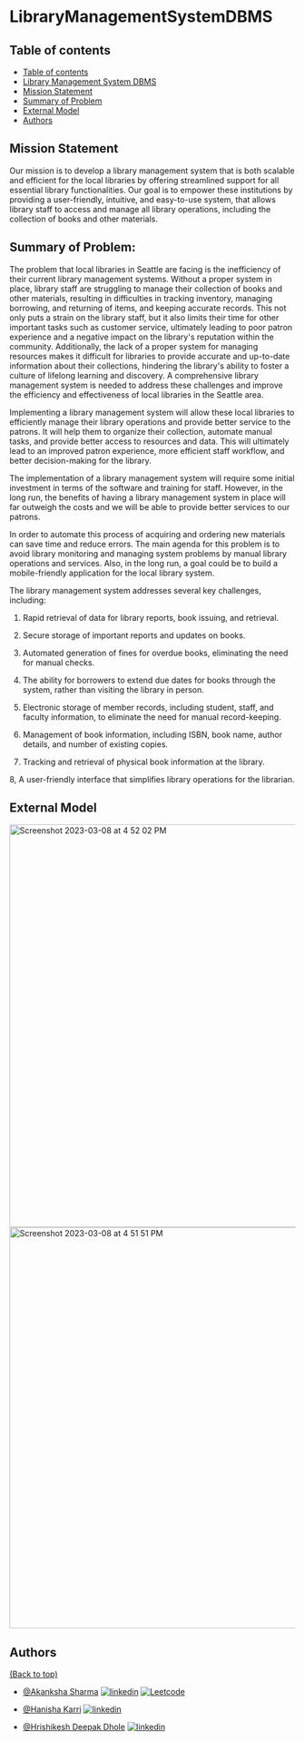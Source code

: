# LibraryManagementSystemDBMS

## Table of contents
- [Table of contents](#table-of-contents)
- [Library Management System DBMS](#library-management-system-dbms)
- [Mission Statement](#mission-statement)
- [Summary of Problem](#summary-of-problem)
- [External Model](#external-model)
- [Authors](#authors)


## Mission Statement

 

Our mission is to develop a library management system that is both scalable and efficient for the local libraries by offering streamlined support for all essential library functionalities. Our goal is to empower these institutions by providing a user-friendly, intuitive, and easy-to-use system, that allows library staff to access and manage all library operations, including the collection of books and other materials.  

 

## Summary of Problem:  

 

The problem that local libraries in Seattle are facing is the inefficiency of their current library management systems. Without a proper system in place, library staff are struggling to manage their collection of books and other materials, resulting in difficulties in tracking inventory, managing borrowing, and returning of items, and keeping accurate records. This not only puts a strain on the library staff, but it also limits their time for other important tasks such as customer service, ultimately leading to poor patron experience and a negative impact on the library's reputation within the community. Additionally, the lack of a proper system for managing resources makes it difficult for libraries to provide accurate and up-to-date information about their collections, hindering the library's ability to foster a culture of lifelong learning and discovery. A comprehensive library management system is needed to address these challenges and improve the efficiency and effectiveness of local libraries in the Seattle area. 

 

Implementing a library management system will allow these local libraries to efficiently manage their library operations and provide better service to the patrons. It will help them to organize their collection, automate manual tasks, and provide better access to resources and data. This will ultimately lead to an improved patron experience, more efficient staff workflow, and better decision-making for the library. 

 

The implementation of a library management system will require some initial investment in terms of the software and training for staff. However, in the long run, the benefits of having a library management system in place will far outweigh the costs and we will be able to provide better services to our patrons. 

In order to automate this process of acquiring and ordering new materials can save time and reduce errors. The main agenda for this problem is to avoid library monitoring and managing system problems by manual library operations and services. Also, in the long run, a goal could be to build a mobile-friendly application for the local library system. 

 

The library management system addresses several key challenges, including: 

1. Rapid retrieval of data for library reports, book issuing, and retrieval. 

2. Secure storage of important reports and updates on books. 

3. Automated generation of fines for overdue books, eliminating the need for manual checks. 

4. The ability for borrowers to extend due dates for books through the system, rather than visiting the library in person. 

5. Electronic storage of member records, including student, staff, and faculty information, to eliminate the need for manual record-keeping. 

6. Management of book information, including ISBN, book name, author details, and number of existing copies. 

7. Tracking and retrieval of physical book information at the library. 

8, A user-friendly interface that simplifies library operations for the librarian. 


## External Model
<img width="710" alt="Screenshot 2023-03-08 at 4 52 02 PM" src="https://user-images.githubusercontent.com/15958972/223887304-d13213bf-de0d-44f4-8860-fd967a7d603c.png">


<img width="707" alt="Screenshot 2023-03-08 at 4 51 51 PM" src="https://user-images.githubusercontent.com/15958972/223887323-de047c56-1347-4e24-b98c-9dfa0114066b.png">






## Authors
[(Back to top)](#table-of-contents)

- [@Akanksha Sharma](https://github.com/akankshasharmadid)
    [![linkedin](https://img.shields.io/badge/linkedin-0A66C2?style=for-the-badge&logo=linkedin&logoColor=white)](https://www.linkedin.com/in/akanksha-12831bb1)
    [![Leetcode](https://img.shields.io/badge/LeetCode-000000?style=for-the-badge&logo=LeetCode&logoColor=#d16c06)](https://www.leetcode.com/akanksha185/)


- [@Hanisha Karri](https://github.com/hanisha-karri)
    [![linkedin](https://img.shields.io/badge/linkedin-0A66C2?style=for-the-badge&logo=linkedin&logoColor=white)](https://www.linkedin.com/in/hanisha-karri-86b90a137/)

- [@Hrishikesh Deepak Dhole](https://github.com/Hrish52) [![linkedin](https://img.shields.io/badge/linkedin-0A66C2?style=for-the-badge&logo=linkedin&logoColor=white)](https://www.linkedin.com/in/hrishikesh-dhole-43b150159/)
